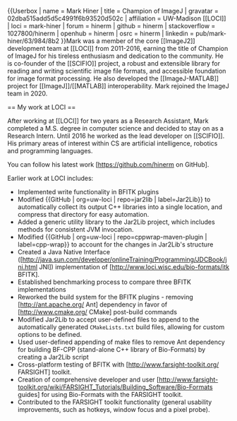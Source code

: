 {{Userbox
| name = Mark Hiner
| title = Champion of ImageJ
| gravatar = 02dba515add5d5c4991f6b93520d502c
| affiliation = UW-Madison [[LOCI]]
| loci = mark-hiner
| forum = hinerm
| github = hinerm
| stackoverflow = 1027800/hinerm
| openhub = hinerm
| osrc = hinerm
| linkedin = pub/mark-hiner/63/984/8b2
}}Mark was a member of the core [[ImageJ2]] development team at [[LOCI]] from 2011-2016, earning the title of Champion of ImageJ for his tireless enthusiasm and dedication to the community. He is co-founder of the [[SCIFIO]] project, a robust and extensible library for reading and writing scientific image file formats, and accessible foundation for image format processing. He also developed the [[ImageJ-MATLAB]] project for [[ImageJ]]/[[MATLAB]] interoperability. Mark rejoined the ImageJ team in 2020.


== My work at LOCI ==

After working at [[LOCI]] for two years as a Research Assistant, Mark completed a M.S. degree in computer science and decided to stay on as a Research Intern. Until 2016 he worked as the lead developer on [[SCIFIO]]. His primary areas of interest within CS are artificial intelligence, robotics and programming languages.

You can follow his latest work [https://github.com/hinerm on GitHub].

Earlier work at LOCI includes:

* Implemented write functionality in BFITK plugins
* Modified {{GitHub | org=uw-loci | repo=jar2lib | label=Jar2Lib}} to automatically collect its output C++ libraries into a single location, and compress that directory for easy automation.
* Added a generic utility library to the Jar2Lib project, which includes methods for consistent JVM invocation.
* Modified {{GitHub | org=uw-loci | repo=cppwrap-maven-plugin | label=cpp-wrap}} to account for the changes in Jar2Lib's structure
* Created a Java Native Interface ([http://java.sun.com/developer/onlineTraining/Programming/JDCBook/jni.html JNI]) implementation of [http://www.loci.wisc.edu/bio-formats/itk BFITK].
* Established benchmarking process to compare three BFITK implementations
* Reworked the build system for the BFITK plugins - removing [http://ant.apache.org/ Ant] dependency in favor of [http://www.cmake.org/ CMake] post-build commands
* Modified Jar2Lib to accept user-defined files to append to the automatically generated <code>CMakeLists.txt</code> build files, allowing for custom options to be defined.
* Used user-defined appending of make files to remove Ant dependency for building BF-CPP (stand-alone C++ library of Bio-Formats) by creating a Jar2Lib script
* Cross-platform testing of BFITK with [http://www.farsight-toolkit.org/ FARSIGHT] toolkit.
* Creation of comprehensive developer and user [http://www.farsight-toolkit.org/wiki/FARSIGHT_Tutorials/Building_Software/Bio-Formats guides] for using Bio-Formats with the FARSIGHT toolkit.
* Contributed to the FARSIGHT toolkit functionality (general usability improvements, such as hotkeys, window focus and a pixel probe).
